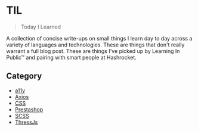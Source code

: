 # TIL

> Today I Learned

A collection of concise write-ups on small things I learn day to day across a variety of languages and technologies. These are things that don't really warrant a full blog post. These are things I've picked up by Learning In Public™ and pairing with smart people at Hashrocket.

## Category

- [a11y](https://github.com/ChrisGibe/til/tree/main/a11y)
- [Axios](https://github.com/ChrisGibe/til/tree/main/axios)
- [CSS](https://github.com/ChrisGibe/til/tree/main/css)
- [Prestashop](https://github.com/ChrisGibe/til/tree/main/prestashop)
- [SCSS](https://github.com/ChrisGibe/til/tree/main/scss)
- [ThressJs](https://github.com/ChrisGibe/til/tree/main/threeJs)
